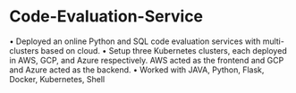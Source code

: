 # Code-Evaluation-Service
• Deployed an online Python and SQL code evaluation services with multi-clusters based on cloud. 
• Setup three Kubernetes clusters, each deployed in AWS, GCP, and Azure respectively. AWS acted as the frontend and GCP and Azure acted as the backend. 
• Worked with JAVA, Python, Flask, Docker, Kubernetes, Shell

